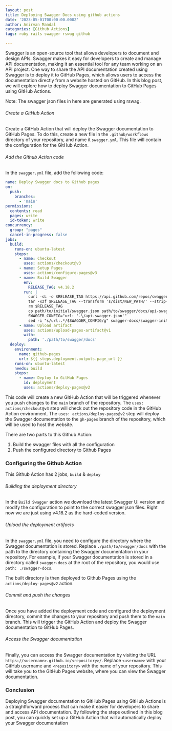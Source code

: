 ```yaml
---
layout: post
title: Deploying Swagger Docs using github actions
date: '2023-05-01T00:00:00.000Z'
author: Anirvan Mandal
categories: [Github Actions]
tags: ruby rails swagger rswag github

---
```


Swagger is an open-source tool that allows developers to document and design APIs.
Swagger makes it easy for developers to create and manage API documentation, making it an essential tool for any team working on an API project.
One way to share the API documentation created using Swagger is to deploy it to GitHub Pages, which allows users to access the documentation directly from a website hosted on GitHub.
In this blog post, we will explore how to deploy Swagger documentation to GitHub Pages using GitHub Actions.

Note: The swagger json files in here are generated using rswag. 

###### Create a GitHub Action

Create a GitHub Action that will deploy the Swagger documentation to GitHub Pages.
To do this, create a new file in the `.github/workflows` directory of your repository, and name it `swagger.yml`.
This file will contain the configuration for the GitHub Action.

###### Add the Github Action code

In the `swagger.yml` file, add the following code:

```yaml
name: Deploy Swagger docs to Github pages
on:
  push:
    branches:
      - 'main'
permissions:
  contents: read
  pages: write
  id-token: write
concurrency:
  group: "pages"
  cancel-in-progress: false
jobs:
  build:
    runs-on: ubuntu-latest
    steps:
      - name: Checkout
        uses: actions/checkout@v3
      - name: Setup Pages
        uses: actions/configure-pages@v3
      - name: Build Swagger
        env:
          RELEASE_TAG: v4.18.2
        run: |
          curl -sL -o $RELEASE_TAG https://api.github.com/repos/swagger-api/swagger-ui/tarball/$RELEASE_TAG
          tar -xzf $RELEASE_TAG --transform 's/dist/NEW_PATH/' --strip-components=1 $(tar -tzf $RELEASE_TAG | head -1 | cut -f1 -d"/")/dist
          rm $RELEASE_TAG
          cp path/to/initial/swagger.json path/to/swagger/docs/api-swagger.json 
          SWAGGER_CONFIG="url: '.\/api-swagger.json'"
          sed -i "s/url:.*/$SWAGGER_CONFIG/g" swagger-docs/swagger-initializer.js
      - name: Upload artifact
        uses: actions/upload-pages-artifact@v1
        with:
          path: './path/to/swagger/docs'
  deploy:
    environment:
      name: github-pages
      url: ${{ steps.deployment.outputs.page_url }}
    runs-on: ubuntu-latest
    needs: build
    steps:
      - name: Deploy to GitHub Pages
        id: deployment
        uses: actions/deploy-pages@v2
```

This code will create a new GitHub Action that will be triggered whenever you push changes to the `main` branch of the repository.
The `uses: actions/checkout@v3` step will check out the repository code in the GitHub Action environment.
The `uses: actions/deploy-pages@v2` step will deploy the Swagger documentation to the `gh-pages` branch of the repository, which will be used to host the website.

There are two parts to this Github Action:

1. Build the swagger files with all the configuration
2. Push the configured directory to Github Pages


### Configuring the Github Action

This Github Action has 2 jobs, `build` & `deploy`

###### Building the deployment directory

In the `Build Swagger` action we download the latest Swagger UI version and modify the configuration to point to the correct swagger json files.
Right now we are just using v4.18.2 as the hard-coded version.

###### Upload the deployment artifacts

In the `swagger.yml` file, you need to configure the directory where the Swagger documentation is stored.
Replace `./path/to/swagger/docs` with the path to the directory containing the Swagger documentation in your repository.
For example, if your Swagger documentation is stored in a directory called `swagger-docs` at the root of the repository, you would use `path: ./swagger-docs`.

The built directory is then deployed to Github Pages using the `actions/deploy-pages@v2` action.

###### Commit and push the changes

Once you have added the deployment code and configured the deployment directory, commit the changes to your repository and push them to the `main` branch.
This will trigger the GitHub Action and deploy the Swagger documentation to GitHub Pages.

###### Access the Swagger documentation

Finally, you can access the Swagger documentation by visiting the URL `https://<username>.github.io/<repository>/`.
Replace `<username>` with your GitHub username and `<repository>` with the name of your repository.
This will take you to the GitHub Pages website, where you can view the Swagger documentation.

### Conclusion

Deploying Swagger documentation to GitHub Pages using GitHub Actions is a straightforward process that can make it easier for developers to share and access API documentation.
By following the steps outlined in this blog post, you can quickly set up a GitHub Action that will automatically deploy your Swagger documentation
